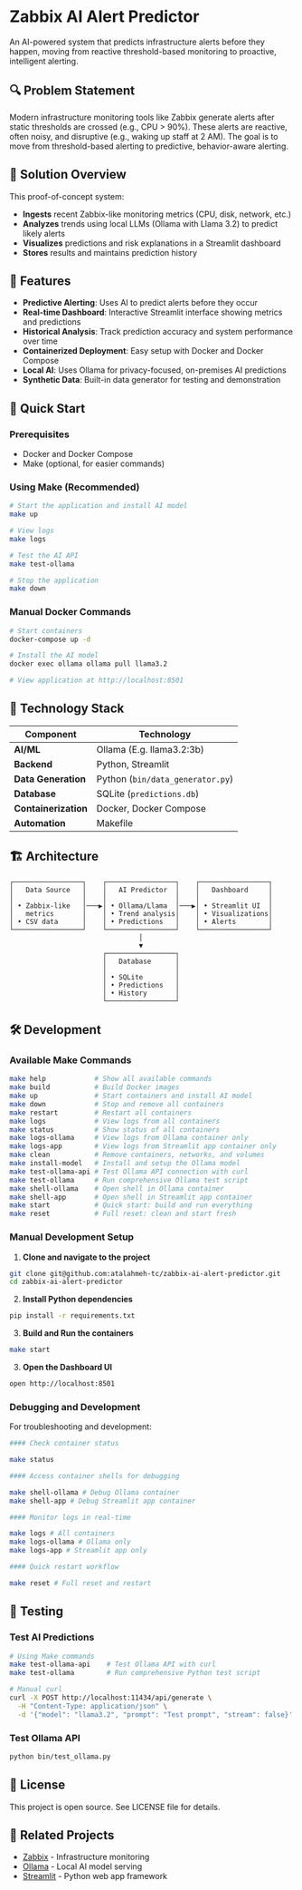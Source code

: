 # Zabbix AI Alert Predictor

An AI-powered system that predicts infrastructure alerts before they happen, moving from reactive threshold-based monitoring to proactive, intelligent alerting.

## 🔍 Problem Statement

Modern infrastructure monitoring tools like Zabbix generate alerts after static thresholds are crossed (e.g., CPU > 90%). These alerts are reactive, often noisy, and disruptive (e.g., waking up staff at 2 AM). The goal is to move from threshold-based alerting to predictive, behavior-aware alerting.

## 🧠 Solution Overview

This proof-of-concept system:

- **Ingests** recent Zabbix-like monitoring metrics (CPU, disk, network, etc.)
- **Analyzes** trends using local LLMs (Ollama with Llama 3.2) to predict likely alerts
- **Visualizes** predictions and risk explanations in a Streamlit dashboard
- **Stores** results and maintains prediction history

## 🎯 Features

- **Predictive Alerting**: Uses AI to predict alerts before they occur
- **Real-time Dashboard**: Interactive Streamlit interface showing metrics and predictions
- **Historical Analysis**: Track prediction accuracy and system performance over time
- **Containerized Deployment**: Easy setup with Docker and Docker Compose
- **Local AI**: Uses Ollama for privacy-focused, on-premises AI predictions
- **Synthetic Data**: Built-in data generator for testing and demonstration

## 🚀 Quick Start

### Prerequisites

- Docker and Docker Compose
- Make (optional, for easier commands)

### Using Make (Recommended)

```bash
# Start the application and install AI model
make up

# View logs
make logs

# Test the AI API
make test-ollama

# Stop the application
make down
```

### Manual Docker Commands

```bash
# Start containers
docker-compose up -d

# Install the AI model
docker exec ollama ollama pull llama3.2

# View application at http://localhost:8501
```

## 🔧 Technology Stack

| Component            | Technology                       |
| -------------------- | -------------------------------- |
| **AI/ML**            | Ollama (E.g. llama3.2:3b)        |
| **Backend**          | Python, Streamlit                |
| **Data Generation**  | Python (`bin/data_generator.py`) |
| **Database**         | SQLite (`predictions.db`)        |
| **Containerization** | Docker, Docker Compose           |
| **Automation**       | Makefile                         |

## 🏗️ Architecture

```
┌─────────────────┐    ┌─────────────────┐    ┌─────────────────┐
│   Data Source   │    │   AI Predictor  │    │   Dashboard     │
│                 │    │                 │    │                 │
│ • Zabbix-like   │───▶│ • Ollama/Llama  │───▶│ • Streamlit UI  │
│   metrics       │    │ • Trend analysis│    │ • Visualizations│
│ • CSV data      │    │ • Predictions   │    │ • Alerts        │
└─────────────────┘    └─────────────────┘    └─────────────────┘
                                │
                                ▼
                       ┌─────────────────┐
                       │   Database      │
                       │                 │
                       │ • SQLite        │
                       │ • Predictions   │
                       │ • History       │
                       └─────────────────┘
```

## 🛠️ Development

### Available Make Commands

```bash
make help            # Show all available commands
make build           # Build Docker images
make up              # Start containers and install AI model
make down            # Stop and remove all containers
make restart         # Restart all containers
make logs            # View logs from all containers
make status          # Show status of all containers
make logs-ollama     # View logs from Ollama container only
make logs-app        # View logs from Streamlit app container only
make clean           # Remove containers, networks, and volumes
make install-model   # Install and setup the Ollama model
make test-ollama-api # Test Ollama API connection with curl
make test-ollama     # Run comprehensive Ollama test script
make shell-ollama    # Open shell in Ollama container
make shell-app       # Open shell in Streamlit app container
make start           # Quick start: build and run everything
make reset           # Full reset: clean and start fresh
```

### Manual Development Setup

1. **Clone and navigate to the project**

```bash
git clone git@github.com:atalahmeh-tc/zabbix-ai-alert-predictor.git
cd zabbix-ai-alert-predictor
```

2. **Install Python dependencies**

```bash
pip install -r requirements.txt
```

3. **Build and Run the containers**

```bash
make start
```

3. **Open the Dashboard UI**

```bash
open http://localhost:8501
```

### Debugging and Development

For troubleshooting and development:

```bash
#### Check container status

make status

#### Access container shells for debugging

make shell-ollama # Debug Ollama container
make shell-app # Debug Streamlit app container

#### Monitor logs in real-time

make logs # All containers
make logs-ollama # Ollama only
make logs-app # Streamlit app only

#### Quick restart workflow

make reset # Full reset and restart
```

## 🧪 Testing

### Test AI Predictions

```bash
# Using Make commands
make test-ollama-api    # Test Ollama API with curl
make test-ollama        # Run comprehensive Python test script

# Manual curl
curl -X POST http://localhost:11434/api/generate \
  -H "Content-Type: application/json" \
  -d '{"model": "llama3.2", "prompt": "Test prompt", "stream": false}'
```

### Test Ollama API

```bash
python bin/test_ollama.py
```

## 📝 License

This project is open source. See LICENSE file for details.

## 🔗 Related Projects

- [Zabbix](https://www.zabbix.com/) - Infrastructure monitoring
- [Ollama](https://ollama.ai/) - Local AI model serving
- [Streamlit](https://streamlit.io/) - Python web app framework
